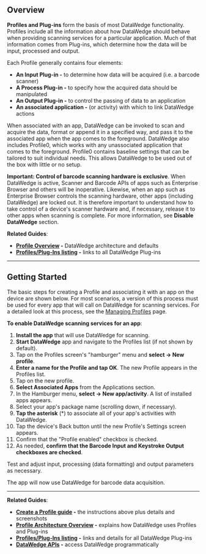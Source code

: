 <h2 id="overview">Overview</h2>
<p><strong>Profiles and Plug-ins</strong> form the basis of most DataWedge functionality. Profiles include all the information about how DataWedge should behave when providing scanning services for a particular application. Much of that information comes from Plug-ins, which determine how the data will be input, processed and output.</p>
<p>Each Profile generally contains four elements: </p>
<ul>
<li><strong>An Input Plug-in -</strong> to determine how data will be acquired (i.e. a barcode scanner)</li>
<li><strong>A Process Plug-in -</strong> to specify how the acquired data should be manipulated </li>
<li><strong>An Output Plug-in -</strong> to control the passing of data to an application</li>
<li><strong>An associated application -</strong> (or activity) with which to link DataWedge actions</li>
</ul>
<p>When associated with an app, DataWedge can be invoked to scan and acquire the data, format or append it in a specified way, and pass it to the associated app when the app comes to the foreground. DataWedge also includes Profile0, which works with any unassociated application that comes to the foreground. Profile0 contains baseline settings that can be tailored to suit individual needs. This allows DataWedge to be used out of the box with little or no setup. </p>
<p><strong>Important: Control of barcode scanning hardware is exclusive</strong>. When DataWedge is active, Scanner and Barcode APIs of apps such as Enterprise Browser and others will be inoperative. Likewise, when an app such as Enterprise Browser controls the scanning hardware, other apps (including DataWedge) are locked out. It is therefore important to understand how to take control of a device's scanner hardware and, if necessary, release it to other apps when scanning is complete. For more information, see <strong>Disable DataWedge</strong> section. </p>
<p><strong>Related Guides</strong>:</p>
<ul>
<li><strong><a href="../overview">Profile Overview</a> -</strong> DataWedge architecture and defaults</li>
<li><strong><a href="../profiles">Profiles/Plug-Ins listing</a> -</strong> links to all DataWedge Plug-ins</li>
</ul>
<hr />
<h2 id="gettingstarted">Getting Started</h2>
<p>The basic steps for creating a Profile and associating it with an app on the device are shown below. For most scenarios, a version of this process must be used for every app that will call on DataWedge for scanning services. For a detailed look at this process, see the <a href="../createprofile">Managing Profiles</a> page.  </p>
<p><strong>To enable DataWedge scanning services for an app</strong>:</p>
<ol>
<li><strong>Install the app</strong> that will use DataWedge for scanning. </li>
<li><strong>Start DataWedge</strong> app and navigate to the Profiles list (if not shown by default).  </li>
<li>Tap on the Profiles screen's "hamburger" menu and <strong>select -> New profile</strong>. </li>
<li><strong>Enter a name for the Profile and tap OK</strong>. The new Profile appears in the Profiles list. </li>
<li>Tap on the new profile.</li>
<li><strong>Select Associated Apps</strong> from the Applications section.</li>
<li>In the Hamburger menu, <strong>select -> New app/activity</strong>. A list of installed apps appears. </li>
<li>Select your app's package name (scrolling down, if necessary).</li>
<li><strong>Tap the asterisk</strong> (*) to associate all of your app's activities with DataWedge. </li>
<li>Tap the device's Back button until the new Profile's Settings screen appears.</li>
<li>Confirm that the "Profile enabled" checkbox is checked. </li>
<li>As needed, <strong>confirm that the Barcode Input and Keystroke Output checkboxes are checked</strong>. </li>
</ol>
<p>Test and adjust input, processing (data formatting) and output parameters as necessary. </p>
<p>The app will now use DataWedge for barcode data acquisition. </p>
<hr />
<p><strong>Related Guides</strong>: </p>
<ul>
<li><strong><a href="../createprofile">Create a Profile guide</a> -</strong> the instructions above plus details and screenshots</li>
<li><strong><a href="../overview">Profile Architecture Overview</a> -</strong> explains how DataWedge uses Profiles and Plug-ins</li>
<li><strong><a href="../profiles">Profiles/Plug-Ins listing</a> -</strong> links and details for all DataWedge Plug-ins</li>
<li><strong><a href="../api">DataWedge APIs</a> -</strong> access DataWedge programmatically </li>
</ul>